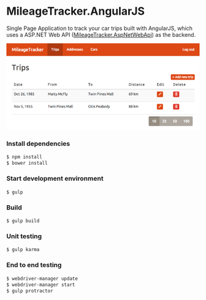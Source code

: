 MileageTracker.AngularJS
========================

Single Page Application to track your car trips built with AngularJS, which uses a ASP.NET Web API ([MileageTracker.AspNetWebApi](https://github.com/nvdvlies/MileageTracker.AspNetWebApi)) as the backend.

<p align="center">
	<img src="https://github.com/nvdvlies/MileageTracker.AngularJS/blob/master/assets/screenshot.png?raw=true"/>
</p>

### Install dependencies

	$ npm install
	$ bower install

### Start development environment

	$ gulp

### Build

	$ gulp build

### Unit testing

	$ gulp karma

### End to end testing

	$ webdriver-manager update
	$ webdriver-manager start
	$ gulp protractor
